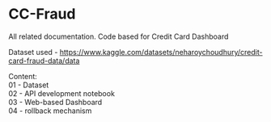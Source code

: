 # CC-Fraud
All related documentation. Code based for Credit Card Dashboard

Dataset used - https://www.kaggle.com/datasets/neharoychoudhury/credit-card-fraud-data/data

Content:<br>
01 - Dataset<br>
02 - API development notebook<br>
03 - Web-based Dashboard<br>
04 - rollback mechanism
